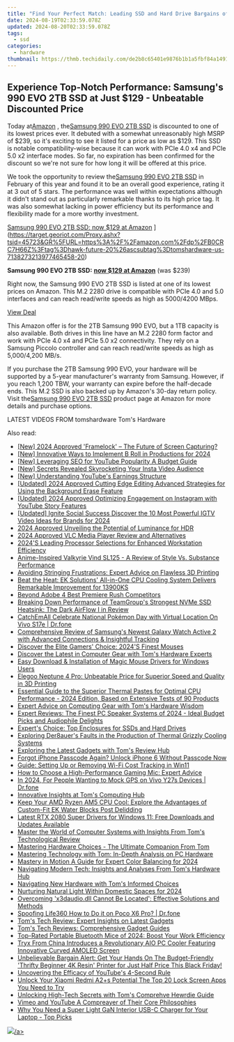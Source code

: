 ```yaml
---
title: "Find Your Perfect Match: Leading SSD and Hard Drive Bargains of 2024"
date: 2024-08-19T02:33:59.078Z
updated: 2024-08-20T02:33:59.078Z
tags:
  - ssd
categories:
  - hardware
thumbnail: https://thmb.techidaily.com/de2b8c65401e9876b1b1a5fbf84a14916f9f22a18062d51200fd6852f871f665.jpg
---
```


## Experience Top-Notch Performance: Samsung's 990 EVO 2TB SSD at Just $129 - Unbeatable Discounted Price

Today at[Amazon](https://tools.techidaily.com) , the[Samsung 990 EVO 2TB SSD](https://target.georiot.com/Proxy.ashx?tsid=45723&GR%5FURL=https%3A%2F%2Famazon.com%2Fdp%2FB0CRC7H66Z%3Ftag%3Dhawk-future-20%26ascsubtag%3Dtomshardware-us-5329609684539675766-20) is discounted to one of its lowest prices ever. It debuted with a somewhat unreasonably high MSRP of $239, so it's exciting to see it listed for a price as low as $129\. This SSD is notable compatibility-wise because it can work with PCIe 4.0 x4 and PCIe 5.0 x2 interface modes. So far, no expiration has been confirmed for the discount so we're not sure for how long it will be offered at this price.

 We took the opportunity to review the[Samsung 990 EVO 2TB SSD](https://tools.techidaily.com) in February of this year and found it to be an overall good experience, rating it at 3 out of 5 stars. The performance was well within expectations although it didn't stand out as particularly remarkable thanks to its high price tag. It was also somewhat lacking in power efficiency but its performance and flexibility made for a more worthy investment.

[Samsung 990 EVO 2TB SSD: now $129 at Amazon](https://cdn.mos.cms.futurecdn.net/iaeo6dkWRo2pU4q492ret8-200-100.jpg "Samsung 990 EVO 2TB SSD: now $129 at Amazon") ](https://target.georiot.com/Proxy.ashx?tsid=45723&GR%5FURL=https%3A%2F%2Famazon.com%2Fdp%2FB0CRC7H66Z%3Ftag%3Dhawk-future-20%26ascsubtag%3Dtomshardware-us-7138273213977465458-20)

**Samsung 990 EVO 2TB SSD:** [**now $129 at Amazon**](https://target.georiot.com/Proxy.ashx?tsid=45723&GR%5FURL=https%3A%2F%2Famazon.com%2Fdp%2FB0CRC7H66Z%3Ftag%3Dhawk-future-20%26ascsubtag%3Dtomshardware-us-1148570901344150097-20) (was $239)  
  
 Right now, the Samsung 990 EVO 2TB SSD is listed at one of its lowest prices on Amazon. This M.2 2280 drive is compatible with PCIe 4.0 and 5.0 interfaces and can reach read/write speeds as high as 5000/4200 MBps.

[View Deal](https://target.georiot.com/Proxy.ashx?tsid=45723&GR%5FURL=https%3A%2F%2Famazon.com%2Fdp%2FB0CRC7H66Z%3Ftag%3Dhawk-future-20%26ascsubtag%3Dtomshardware-us-7138273213977465458-20)

 This Amazon offer is for the 2TB Samsung 990 EVO, but a 1TB capacity is also available. Both drives in this line have an M.2 2280 form factor and work with PCIe 4.0 x4 and PCIe 5.0 x2 connectivity. They rely on a Samsung Piccolo controller and can reach read/write speeds as high as 5,000/4,200 MB/s.

 If you purchase the 2TB Samsung 990 EVO, your hardware will be supported by a 5-year manufacturer's warranty from Samsung. However, if you reach 1,200 TBW, your warranty can expire before the half-decade ends. This M.2 SSD is also backed up by Amazon's 30-day return policy. Visit the[Samsung 990 EVO 2TB SSD](https://target.georiot.com/Proxy.ashx?tsid=45723&GR%5FURL=https%3A%2F%2Famazon.com%2Fdp%2FB0CRC7H66Z%3Ftag%3Dhawk-future-20%26ascsubtag%3Dtomshardware-us-5329609684539675766-20) product page at Amazon for more details and purchase options.

 LATEST VIDEOS FROM tomshardware Tom's Hardware

<ins class="adsbygoogle"
     style="display:block"
     data-ad-format="autorelaxed"
     data-ad-client="ca-pub-7571918770474297"
     data-ad-slot="1223367746"></ins>



<ins class="adsbygoogle"
     style="display:block"
     data-ad-client="ca-pub-7571918770474297"
     data-ad-slot="8358498916"
     data-ad-format="auto"
     data-full-width-responsive="true"></ins>

<span class="atpl-alsoreadstyle">Also read:</span>
<div><ul>
<li><a href="https://visual-screen-recording.techidaily.com/new-2024-approved-framelock-the-future-of-screen-capturing/"><u>[New] 2024 Approved  'Framelock' – The Future of Screen Capturing?</u></a></li>
<li><a href="https://article-helps.techidaily.com/new-innovative-ways-to-implement-b-roll-in-productions-for-2024/"><u>[New] Innovative Ways to Implement B Roll in Productions for 2024</u></a></li>
<li><a href="https://facebook-video-share.techidaily.com/new-leveraging-seo-for-youtube-popularity-a-budget-guide/"><u>[New] Leveraging SEO for YouTube Popularity  A Budget Guide</u></a></li>
<li><a href="https://instagram-videos.techidaily.com/new-secrets-revealed-skyrocketing-your-insta-video-audience/"><u>[New] Secrets Revealed  Skyrocketing Your Insta Video Audience</u></a></li>
<li><a href="https://youtube-web.techidaily.com/nderstanding-youtubes-earnings-structure/"><u>[New] Understanding YouTube's Earnings Structure</u></a></li>
<li><a href="https://fox-boxes.techidaily.com/updated-2024-approved-cutting-edge-editing-advanced-strategies-for-using-the-background-erase-feature/"><u>[Updated] 2024 Approved  Cutting Edge Editing  Advanced Strategies for Using the Background Erase Feature</u></a></li>
<li><a href="https://instagram-clips.techidaily.com/updated-2024-approved-optimizing-engagement-on-instagram-with-youtube-story-features/"><u>[Updated] 2024 Approved  Optimizing Engagement on Instagram with YouTube Story Features</u></a></li>
<li><a href="https://instagram-clips.techidaily.com/updated-ignite-social-success-discover-the-10-most-powerful-igtv-video-ideas-for-brands-for-2024/"><u>[Updated] Ignite Social Success  Discover the 10 Most Powerful IGTV Video Ideas for Brands for 2024</u></a></li>
<li><a href="https://some-approaches.techidaily.com/2024-approved-unveiling-the-potential-of-luminance-for-hdr/"><u>2024 Approved  Unveiling the Potential of Luminance for HDR</u></a></li>
<li><a href="https://fox-direct.techidaily.com/2024-approved-vlc-media-player-review-and-alternatives/"><u>2024 Approved  VLC Media Player Review and Alternatives</u></a></li>
<li><a href="https://hardware-tips.techidaily.com/2024s-leading-processor-selections-for-enhanced-workstation-efficiency/"><u>2024'S Leading Processor Selections for Enhanced Workstation Efficiency</u></a></li>
<li><a href="https://hardware-tips.techidaily.com/anime-inspired-valkyrie-vind-sl125-a-review-of-style-vs-substance-performance/"><u>Anime-Inspired Valkyrie Vind SL125 - A Review of Style Vs. Substance Performance</u></a></li>
<li><a href="https://hardware-tips.techidaily.com/avoiding-stringing-frustrations-expert-advice-on-flawless-3d-printing/"><u>Avoiding Stringing Frustrations: Expert Advice on Flawless 3D Printing</u></a></li>
<li><a href="https://hardware-tips.techidaily.com/beat-the-heat-ek-solutions-all-in-one-cpu-cooling-system-delivers-remarkable-improvement-for-13900ks/"><u>Beat the Heat: EK Solutions' All-in-One CPU Cooling System Delivers Remarkable Improvement for 13900KS</u></a></li>
<li><a href="https://ai-vdieo-software.techidaily.com/beyond-adobe-4-best-premiere-rush-competitors/"><u>Beyond Adobe 4 Best Premiere Rush Competitors</u></a></li>
<li><a href="https://hardware-tips.techidaily.com/breaking-down-performance-of-teamgroups-strongest-nvme-ssd-heatsink-the-dark-airflow-i-in-review/"><u>Breaking Down Performance of TeamGroup's Strongest NVMe SSD Heatsink: The Dark AirFlow I in Review</u></a></li>
<li><a href="https://change-location.techidaily.com/catchemall-celebrate-national-pokemon-day-with-virtual-location-on-vivo-s17e-drfone-by-drfone-virtual-android/"><u>CatchEmAll Celebrate National Pokémon Day with Virtual Location On Vivo S17e | Dr.fone</u></a></li>
<li><a href="https://buynow-marvelous.techidaily.com/comprehensive-review-of-samsungs-newest-galaxy-watch-active-2-with-advanced-connections-and-insightful-tracking/"><u>Comprehensive Review of Samsung's Newest Galaxy Watch Active 2 with Advanced Connections & Insightful Tracking</u></a></li>
<li><a href="https://hardware-tips.techidaily.com/discover-the-elite-gamers-choice-2024s-finest-mouses/"><u>Discover the Elite Gamers' Choice: 2024'S Finest Mouses</u></a></li>
<li><a href="https://hardware-tips.techidaily.com/discover-the-latest-in-computer-gear-with-toms-hardware-experts/"><u>Discover the Latest in Computer Gear with Tom's Hardware Experts</u></a></li>
<li><a href="https://win-dash.techidaily.com/easy-download-and-installation-of-magic-mouse-drivers-for-windows-users/"><u>Easy Download & Installation of Magic Mouse Drivers for Windows Users</u></a></li>
<li><a href="https://hardware-tips.techidaily.com/elegoo-neptune-4-pro-unbeatable-price-for-superior-speed-and-quality-in-3d-printing/"><u>Elegoo Neptune 4 Pro: Unbeatable Price for Superior Speed and Quality in 3D Printing</u></a></li>
<li><a href="https://hardware-tips.techidaily.com/essential-guide-to-the-superior-thermal-pastes-for-optimal-cpu-performance-2024-edition-based-on-extensive-tests-of-90-products/"><u>Essential Guide to the Superior Thermal Pastes for Optimal CPU Performance - 2024 Edition, Based on Extensive Tests of 90 Products</u></a></li>
<li><a href="https://hardware-tips.techidaily.com/expert-advice-on-computing-gear-with-toms-hardware-wisdom/"><u>Expert Advice on Computing Gear with Tom's Hardware Wisdom</u></a></li>
<li><a href="https://hardware-tips.techidaily.com/expert-reviews-the-finest-pc-speaker-systems-of-2024-ideal-budget-picks-and-audiophile-delights/"><u>Expert Reviews: The Finest PC Speaker Systems of 2024 - Ideal Budget Picks and Audiophile Delights</u></a></li>
<li><a href="https://hardware-tips.techidaily.com/experts-choice-top-enclosures-for-ssds-and-hard-drives/"><u>Expert's Choice: Top Enclosures for SSDs and Hard Drives</u></a></li>
<li><a href="https://hardware-tips.techidaily.com/exploring-der8auers-faults-in-the-production-of-thermal-grizzly-cooling-systems/"><u>Exploring Der8auer's Faults in the Production of Thermal Grizzly Cooling Systems</u></a></li>
<li><a href="https://hardware-tips.techidaily.com/exploring-the-latest-gadgets-with-toms-review-hub/"><u>Exploring the Latest Gadgets with Tom's Review Hub</u></a></li>
<li><a href="https://ios-unlock.techidaily.com/forgot-iphone-passcode-again-unlock-iphone-6-without-passcode-now-by-drfone-ios/"><u>Forgot iPhone Passcode Again? Unlock iPhone 6 Without Passcode Now</u></a></li>
<li><a href="https://win11.techidaily.com/guide-setting-up-or-removing-wi-fi-cost-tracking-in-win11/"><u>Guide: Setting Up or Removing Wi-Fi Cost Tracking in Win11</u></a></li>
<li><a href="https://hardware-tips.techidaily.com/how-to-choose-a-high-performance-gaming-mic-expert-advice/"><u>How to Choose a High-Performance Gaming Mic: Expert Advice</u></a></li>
<li><a href="https://android-location.techidaily.com/in-2024-for-people-wanting-to-mock-gps-on-vivo-y27s-devices-drfone-by-drfone-virtual/"><u>In 2024, For People Wanting to Mock GPS on Vivo Y27s Devices | Dr.fone</u></a></li>
<li><a href="https://hardware-tips.techidaily.com/innovative-insights-at-toms-computing-hub/"><u>Innovative Insights at Tom's Computing Hub</u></a></li>
<li><a href="https://hardware-tips.techidaily.com/keep-your-amd-ryzen-am5-cpu-cool-explore-the-advantages-of-custom-fit-ek-water-blocks-post-delidding/"><u>Keep Your AMD Ryzen AM5 CPU Cool: Explore the Advantages of Custom-Fit EK Water Blocks Post Delidding</u></a></li>
<li><a href="https://hardware-help.techidaily.com/latest-rtx-2080-super-drivers-for-windows-11-free-downloads-and-updates-available/"><u>Latest RTX 2080 Super Drivers for Windows 11: Free Downloads and Updates Available</u></a></li>
<li><a href="https://hardware-tips.techidaily.com/master-the-world-of-computer-systems-with-insights-from-toms-technological-review/"><u>Master the World of Computer Systems with Insights From Tom's Technological Review</u></a></li>
<li><a href="https://hardware-tips.techidaily.com/mastering-hardware-choices-the-ultimate-companion-from-tom/"><u>Mastering Hardware Choices - The Ultimate Companion From Tom</u></a></li>
<li><a href="https://hardware-tips.techidaily.com/mastering-technology-with-tom-in-depth-analysis-on-pc-hardware/"><u>Mastering Technology with Tom: In-Depth Analysis on PC Hardware</u></a></li>
<li><a href="https://extra-approaches.techidaily.com/mastery-in-motion-a-guide-for-expert-color-balancing-for-2024/"><u>Mastery in Motion  A Guide for Expert Color Balancing for 2024</u></a></li>
<li><a href="https://hardware-tips.techidaily.com/navigating-modern-tech-insights-and-analyses-from-toms-hardware-hub/"><u>Navigating Modern Tech: Insights and Analyses From Tom's Hardware Hub</u></a></li>
<li><a href="https://hardware-tips.techidaily.com/navigating-new-hardware-with-toms-informed-choices/"><u>Navigating New Hardware with Tom's Informed Choices</u></a></li>
<li><a href="https://extra-approaches.techidaily.com/nurturing-natural-light-within-domestic-spaces-for-2024/"><u>Nurturing Natural Light Within Domestic Spaces for 2024</u></a></li>
<li><a href="https://tech-recovery.techidaily.com/overcoming-x3daudiodll-cannot-be-located-effective-solutions-and-methods/"><u>Overcoming 'x3daudio.dll Cannot Be Located': Effective Solutions and Methods</u></a></li>
<li><a href="https://fake-location.techidaily.com/spoofing-life360-how-to-do-it-on-poco-x6-pro-drfone-by-drfone-virtual-android/"><u>Spoofing Life360 How to Do it on Poco X6 Pro? | Dr.fone</u></a></li>
<li><a href="https://hardware-tips.techidaily.com/toms-tech-review-expert-insights-on-latest-gadgets/"><u>Tom's Tech Review: Expert Insights on Latest Gadgets</u></a></li>
<li><a href="https://hardware-tips.techidaily.com/toms-tech-reviews-comprehensive-gadget-guides/"><u>Tom's Tech Reviews: Comprehensive Gadget Guides</u></a></li>
<li><a href="https://hardware-tips.techidaily.com/top-rated-portable-bluetooth-mice-of-2024-boost-your-work-efficiency/"><u>Top-Rated Portable Bluetooth Mice of 2024: Boost Your Work Efficiency</u></a></li>
<li><a href="https://hardware-tips.techidaily.com/tryx-from-china-introduces-a-revolutionary-aio-pc-cooler-featuring-innovative-curved-amoled-screen/"><u>Tryx From China Introduces a Revolutionary AIO PC Cooler Featuring Innovative Curved AMOLED Screen</u></a></li>
<li><a href="https://hardware-tips.techidaily.com/1723125167851-unbelievable-bargain-alert-get-your-hands-on-the-budget-friendly-thrifty-beginner-4k-resin-printer-for-just-half-price-this-black-friday/"><u>Unbelievable Bargain Alert: Get Your Hands On The Budget-Friendly 'Thrifty Beginner 4K Resin' Printer for Just Half Price This Black Friday!</u></a></li>
<li><a href="https://youtube-videos.techidaily.com/uncovering-the-efficacy-of-youtubes-4-second-rule/"><u>Uncovering the Efficacy of YouTube's 4-Second Rule</u></a></li>
<li><a href="https://unlock-android.techidaily.com/unlock-your-xiaomi-redmi-a2pluss-potential-the-top-20-lock-screen-apps-you-need-to-try-by-drfone-android/"><u>Unlock Your Xiaomi Redmi A2+s Potential The Top 20 Lock Screen Apps You Need to Try</u></a></li>
<li><a href="https://hardware-tips.techidaily.com/unlocking-high-tech-secrets-with-toms-comprehve-hewrdie-guide/"><u>Unlocking High-Tech Secrets with Tom's Comprehve Hewrdie Guide</u></a></li>
<li><a href="https://youtube-clips.techidaily.com/vimeo-and-youtube-a-compreayer-of-their-core-philosophies/"><u>Vimeo and YouTube  A Compreayer of Their Core Philosophies</u></a></li>
<li><a href="https://hardware-tips.techidaily.com/1723125241981-why-you-need-a-super-light-gan-interior-usb-c-charger-for-your-laptop-top-picks/"><u>Why You Need a Super Light GaN Interior USB-C Charger for Your Laptop - Top Picks</u></a></li>
</ul></div>

<!-- affiliate ads begin -->
<a href="https://store.nero.com/order/checkout.php?PRODS=4729507&QTY=1&AFFILIATE=108875&CART=1"><img src="https://www.nero.com/nero-com-wAssets/img/banners/2023/TIU/Nero_TuneItUp_Screen_2.webp" border="0">/a>
<!-- affiliate ads end -->